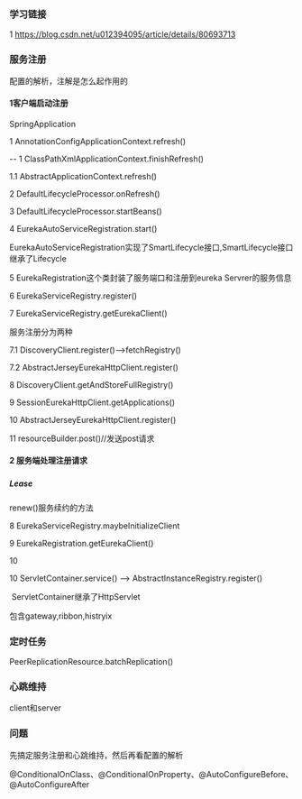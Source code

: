 ### 学习链接

1 https://blog.csdn.net/u012394095/article/details/80693713



### 服务注册



配置的解析，注解是怎么起作用的

#### 1客户端启动注册

SpringApplication

1 AnnotationConfigApplicationContext.refresh()

-- 1 ClassPathXmlApplicationContext.finishRefresh()

1.1 AbstractApplicationContext.refresh()

2 DefaultLifecycleProcessor.onRefresh() 

3 DefaultLifecycleProcessor.startBeans()  

4 EurekaAutoServiceRegistration.start()

 EurekaAutoServiceRegistration实现了SmartLifecycle接口,SmartLifecycle接口继承了Lifecycle

5 EurekaRegistration这个类封装了服务端口和注册到eureka Servrer的服务信息

6 EurekaServiceRegistry.register()

7  EurekaServiceRegistry.getEurekaClient()

服务注册分为两种

7.1 DiscoveryClient.register()-->fetchRegistry()

7.2 AbstractJerseyEurekaHttpClient.register()

8 DiscoveryClient.getAndStoreFullRegistry()

9 SessionEurekaHttpClient.getApplications()

10 AbstractJerseyEurekaHttpClient.register()

11 resourceBuilder.post()//发送post请求

#### 2 服务端处理注册请求

### 

##### Lease

renew()服务续约的方法



8 EurekaServiceRegistry.maybeInitializeClient  

9 EurekaRegistration.getEurekaClient()

10 

10 ServletContainer.service() --> AbstractInstanceRegistry.register()

​    ServletContainer继承了HttpServlet

包含gateway,ribbon,histryix



### 定时任务 

PeerReplicationResource.batchReplication()



### 心跳维持

client和server

### 问题

先搞定服务注册和心跳维持，然后再看配置的解析

@ConditionalOnClass、@ConditionalOnProperty、@AutoConfigureBefore、@AutoConfigureAfter